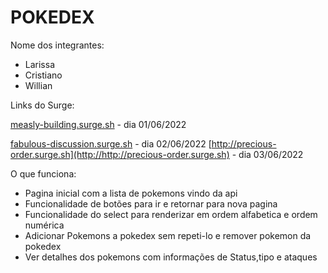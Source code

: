 # POKEDEX

Nome dos integrantes: 
- Larissa
- Cristiano
- Willian

Links do Surge: 


[measly-building.surge.sh](http://measly-building.surge.sh) - dia 01/06/2022


[fabulous-discussion.surge.sh](http://fabulous-discussion.surge.sh) - dia 02/06/2022
[http://precious-order.surge.sh](http://http://precious-order.surge.sh) - dia 03/06/2022



O que funciona:

- Pagina inicial com a lista de pokemons vindo da api
- Funcionalidade de botões para ir e retornar para nova pagina
- Funcionalidade do select para renderizar em ordem alfabetica e ordem numérica
- Adicionar Pokemons a pokedex sem repeti-lo e remover pokemon da pokedex 
- Ver detalhes dos pokemons com informações de Status,tipo e ataques
